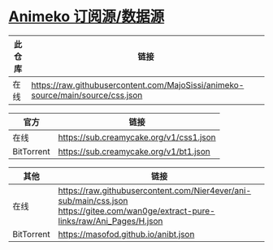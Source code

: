 # [Animeko 订阅源/数据源](https://github.com/open-ani/animeko)

|此仓库|链接|
|--|--|
|在线|https://raw.githubusercontent.com/MajoSissi/animeko-source/main/source/css.json|

|官方|链接|
|--|--|
|在线|https://sub.creamycake.org/v1/css1.json|
|BitTorrent|https://sub.creamycake.org/v1/bt1.json|

|其他|链接|
|--|--|
|在线|https://raw.githubusercontent.com/Nier4ever/ani-sub/main/css.json<br/>https://gitee.com/wan0ge/extract-pure-links/raw/Ani_Pages/H.json|
|BitTorrent|https://masofod.github.io/anibt.json|
